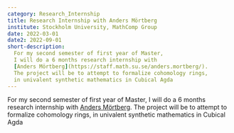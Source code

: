 ```yaml
---
category: Research_Internship
title: Research Internship with Anders Mörtberg
institute: Stockholm University, MathComp Group
date: 2022-03-01
date2: 2022-09-01
short-description:
  For my second semester of first year of Master,
  I will do a 6 months research internship with
  [Anders Mörtberg](https://staff.math.su.se/anders.mortberg/).
  The project will be to attempt to formalize cohomology rings,
  in univalent synthetic mathematics in Cubical Agda
---
```


For my second semester of first year of Master,
I will do a 6 months research internship with
[Anders Mörtberg](https://staff.math.su.se/anders.mortberg/).
The project will be to attempt to formalize cohomology rings,
in univalent synthetic mathematics in Cubical Agda